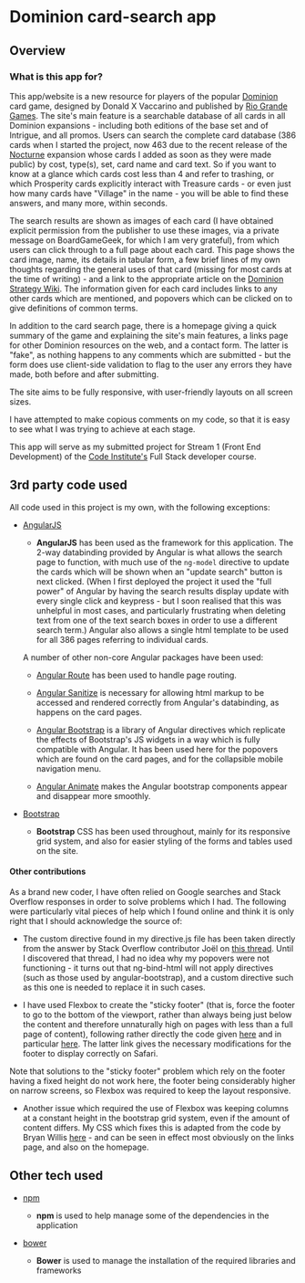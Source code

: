 # Dominion card-search app

## Overview

### What is this app for?
This app/website is a new resource for players of the popular [Dominion](https://boardgamegeek.com/boardgame/36218/dominion) card game, designed by Donald X Vaccarino and published by [Rio Grande Games](http://riograndegames.com/). The site's main feature is a searchable database of all cards in all Dominion expansions - including both editions of the base set and of Intrigue, and all promos. Users can search the complete card database (386 cards when I started the project, now 463 due to the recent release of the [Nocturne](https://boardgamegeek.com/boardgame/232452/dominion-nocturne) expansion whose cards I added as soon as they were made public) by cost, type(s), set, card name and card text. So if you want to know at a glance which cards cost less than 4 and refer to trashing, or which Prosperity cards explicitly interact with Treasure cards - or even just how many cards have "Village" in the name - you will be able to find these answers, and many more, within seconds.

The search results are shown as images of each card (I have obtained explicit permission from the publisher to use these images, via a private message on BoardGameGeek, for which I am very grateful), from which users can click through to a full page about each card. This page shows the card image, name,  its details in tabular form, a few brief lines of my own thoughts regarding the general uses of that card (missing for most cards at the time of writing) - and a link to the appropriate article on the [Dominion Strategy Wiki](http://wiki.dominionstrategy.com/index.php/Main_Page). The information given for each card includes links to any other cards which are mentioned, and popovers which can be clicked on to give definitions of common terms.

In addition to the card search page, there is a homepage giving a quick summary of the game and explaining the site's main features, a links page for other Dominion resources on the web, and a contact form. The latter is "fake", as nothing happens to any comments which are submitted - but the form does use client-side validation to flag to the user any errors they have made, both before and after submitting.

The site aims to be fully responsive, with user-friendly layouts on all screen sizes.

I have attempted to make copious comments on my code, so that it is easy to see what I was trying to achieve at each stage.

This app will serve as my submitted project for Stream 1 (Front End Development) of the [Code Institute's](https://www.codeinstitute.net/) Full Stack developer course.

## 3rd party code used

All code used in this project is my own, with the following exceptions:

- [AngularJS](https://angularjs.org/)
    - **AngularJS** has been used as the framework for this application. The 2-way databinding provided by Angular is what allows the search page to function, with much use of the `ng-model` directive to update the cards which will be shown when an "update search" button is next clicked. (When I first deployed the project it used the "full power" of Angular by having the search results display update with every single click and keypress - but I soon realised that this was unhelpful in most cases, and particularly frustrating when deleting text from one of the text search boxes in order to use a different search term.) Angular also allows a single html template to be used for all 386 pages referring to individual cards.

    A number of other non-core Angular packages have been used:
      
    - [Angular Route](https://github.com/angular/bower-angular-route) has been used to handle page routing.

    - [Angular Sanitize](https://github.com/angular/bower-angular-sanitize) is necessary for allowing html markup to be accessed and rendered correctly from Angular's databinding, as happens on the card pages.

    - [Angular Bootstrap](http://angular-ui.github.io/bootstrap/) is a library of Angular directives which replicate the effects of Bootstrap's JS widgets in a way which is fully compatible with Angular. It has been used here for the popovers which are found on the card pages, and for the collapsible mobile navigation menu.

    - [Angular Animate](http://angular-ui.github.io/bootstrap/) makes the Angular bootstrap components appear and disappear more smoothly.

- [Bootstrap](http://getbootstrap.com/)
    - **Bootstrap** CSS has been used throughout, mainly for its responsive grid system, and also for easier styling of the forms and tables used on the site.

#### Other contributions
As a brand new coder, I have often relied on Google searches and Stack Overflow responses in order to solve problems which I had. The following were particularly vital pieces of help which I found online and think it is only right that I should acknowledge the source of:

- The custom directive found in my directive.js file has been taken directly from the answer by Stack Overflow contributor Joël on [this thread](http://stackoverflow.com/questions/17417607/angular-ng-bind-html-and-directive-within-it/). Until I discovered that thread, I had no idea why my popovers were not functioning - it turns out that ng-bind-html will not apply directives (such as those used by angular-bootstrap), and a custom directive such as this one is needed to replace it in such cases.

- I have used Flexbox to create the "sticky footer" (that is, force the footer to go to the bottom of the viewport, rather than always being just below the content and therefore unnaturally high on pages with less than a full page of content), following rather directly the code given [here](https://philipwalton.github.io/solved-by-flexbox/demos/sticky-footer/) and in particular [here](http://stackoverflow.com/questions/36899807/flexbox-sticky-footer-not-working-in-safari-or-chrome-osx). The latter link gives the necessary modifications for the footer to display correctly on Safari.

Note that solutions to the "sticky footer" problem which rely on the footer having a fixed height do not work here, the footer being considerably higher on narrow screens, so Flexbox was required to keep the layout responsive.

- Another issue which required the use of Flexbox was keeping columns at a constant height in the bootstrap grid system, even if the amount of content differs. My CSS which fixes this is adapted from the code by Bryan Willis [here](http://codepen.io/bootstrapped/details/RrabNe/) - and can be seen in effect most obviously on the links page, and also on the homepage.

## Other tech used

- [npm](https://www.npmjs.com/)
    - **npm** is used to help manage some of the dependencies in the application

- [bower](https://bower.io/)
    - **Bower** is used to manage the installation of the required libraries and frameworks